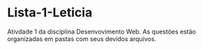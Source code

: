 # Lista-1-Leticia
Ativdade 1 da disciplina Desenvovimento Web. 
As questões estão organizadas em pastas com seus devidos arquivos. 
